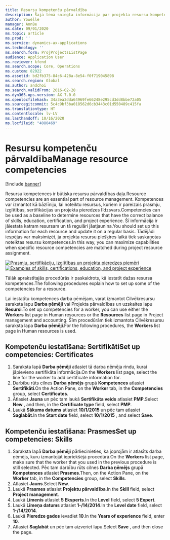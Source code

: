 ```yaml
---
title: Resursu kompetenču pārvaldība
description: Šajā tēmā sniegta informācija par projekta resursu kompetences iestatīšanu.
author: Yowelle
manager: AnnBe
ms.date: 09/01/2020
ms.topic: article
ms.prod: ''
ms.service: dynamics-ax-applications
ms.technology: ''
ms.search.form: ProjProjectsListPage
audience: Application User
ms.reviewer: kfend
ms.search.scope: Core, Operations
ms.custom: 82022
ms.assetid: bd2fb375-84c6-428a-8e54-f0f719045898
ms.search.region: Global
ms.author: andchoi
ms.search.validFrom: 2016-02-28
ms.dyn365.ops.version: AX 7.0.0
ms.openlocfilehash: 34a3ea3dda64969fe66248e295cd3dd8bbe72a05
ms.sourcegitcommit: 5c4c9bf3ba018562d6cb3443c01d550489c415fa
ms.translationtype: HT
ms.contentlocale: lv-LV
ms.lasthandoff: 10/16/2020
ms.locfileid: "4080469"
---
```

# <a name="manage-resource-competencies"></a><span data-ttu-id="cfd2f-103">Resursu kompetenču pārvaldība</span><span class="sxs-lookup"><span data-stu-id="cfd2f-103">Manage resource competencies</span></span>

[!include [banner](../includes/banner.md)]

<span data-ttu-id="cfd2f-104">Resursu kompetences ir būtiska resursu pārvaldības daļa.</span><span class="sxs-lookup"><span data-stu-id="cfd2f-104">Resource competencies are an essential part of resource management.</span></span> <span data-ttu-id="cfd2f-105">Kompetences var izmantot kā bāzlīniju, lai noteiktu resursus, kuriem ir pareizais prasmju, izglītības, sertifikācijas un projekta pieredzes līdzsvars.</span><span class="sxs-lookup"><span data-stu-id="cfd2f-105">Competencies can be used as a baseline to determine resources that have the correct balance of skills, education, certification, and project experience.</span></span> <span data-ttu-id="cfd2f-106">Šī informācija ir jāiestata katram resursam un tā regulāri jāatjaunina.</span><span class="sxs-lookup"><span data-stu-id="cfd2f-106">You should set up this information for each resource and update it on a regular basis.</span></span> <span data-ttu-id="cfd2f-107">Tādējādi iespējas var maksimizēt, ja projekta resursu piešķires laikā tiek saskaņotas noteiktas resursu kompetences.</span><span class="sxs-lookup"><span data-stu-id="cfd2f-107">In this way, you can maximize capabilities when specific resource competencies are matched during project resource assignment.</span></span>

<span data-ttu-id="cfd2f-108">[![Prasmju, sertifikāciju, izglītības un projekta pieredzes piemēri](./media/projectresourcing06-1024x383.jpg)](./media/projectresourcing06.jpg)</span><span class="sxs-lookup"><span data-stu-id="cfd2f-108">[![Examples of skills, certifications, education, and project experience](./media/projectresourcing06-1024x383.jpg)](./media/projectresourcing06.jpg)</span></span>

<span data-ttu-id="cfd2f-109">Tālāk aprakstītajās procedūrās ir paskaidrots, kā iestatīt dažas resursa kompetences.</span><span class="sxs-lookup"><span data-stu-id="cfd2f-109">The following procedures explain how to set up some of the competencies for a resource.</span></span>

<span data-ttu-id="cfd2f-110">Lai iestatītu kompetences darba ņēmējam, varat izmantot Cilvēkresursu saraksta lapu **Darba ņēmēji** vai Projekta pārvaldības un uzskaites lapu **Resursi**.</span><span class="sxs-lookup"><span data-stu-id="cfd2f-110">To set up competencies for a worker, you can use either the **Workers** list page in Human resources or the **Resources** list page in Project management and accounting.</span></span> <span data-ttu-id="cfd2f-111">Šīm procedūrām tiek izmantota Cilvēkresursu saraksta lapa **Darba ņēmēji**.</span><span class="sxs-lookup"><span data-stu-id="cfd2f-111">For the following procedures, the **Workers** list page in Human resources is used.</span></span>

## <a name="set-up-competencies-certificates"></a><span data-ttu-id="cfd2f-112">Kompetenču iestatīšana: Sertifikāti</span><span class="sxs-lookup"><span data-stu-id="cfd2f-112">Set up competencies: Certificates</span></span>

1. <span data-ttu-id="cfd2f-113">Saraksta lapā **Darba ņēmēji** atlasiet tā darba ņēmēja rindu, kurai jāpievieno sertifikāta informācija.</span><span class="sxs-lookup"><span data-stu-id="cfd2f-113">On the **Workers** list page, select the line for the worker to add certificate information for.</span></span>
2. <span data-ttu-id="cfd2f-114">Darbību rūts cilnes **Darba ņēmējs** grupā **Kompetences** atlasiet **Sertifikāti**.</span><span class="sxs-lookup"><span data-stu-id="cfd2f-114">On the Action Pane, on the **Worker** tab, in the **Competencies** group, select **Certificates**.</span></span>
3. <span data-ttu-id="cfd2f-115">Atlasiet **Jauna** un pēc tam laukā **Sertifikāta veids** atlasiet **PMP**.</span><span class="sxs-lookup"><span data-stu-id="cfd2f-115">Select **New** , and then, in the **Certificate type** field, select **PMP**.</span></span>
4. <span data-ttu-id="cfd2f-116">Laukā **Sākuma datums** atlasiet **10/1/2015** un pēc tam atlasiet **Saglabāt**.</span><span class="sxs-lookup"><span data-stu-id="cfd2f-116">In the **Start date** field, select **10/1/2015** , and select **Save**.</span></span>

## <a name="set-up-competencies-skills"></a><span data-ttu-id="cfd2f-117">Kompetenču iestatīšana: Prasmes</span><span class="sxs-lookup"><span data-stu-id="cfd2f-117">Set up competencies: Skills</span></span>

1. <span data-ttu-id="cfd2f-118">Saraksta lapā **Darba ņēmēji** pārliecinieties, ka joprojām ir atlasīts darba ņēmējs, kuru izmantojāt iepriekšējā procedūrā.</span><span class="sxs-lookup"><span data-stu-id="cfd2f-118">On the **Workers** list page, make sure that the worker that you used in the previous procedure is still selected.</span></span> <span data-ttu-id="cfd2f-119">Pēc tam darbību rūts cilnes **Darba ņēmējs** grupā **Kompetences** atlasiet **Prasmes**.</span><span class="sxs-lookup"><span data-stu-id="cfd2f-119">Then, on the Action Pane, on the **Worker** tab, in the **Competencies** group, select **Skills**.</span></span>
2. <span data-ttu-id="cfd2f-120">Atlasiet **Jauns**.</span><span class="sxs-lookup"><span data-stu-id="cfd2f-120">Select **New**.</span></span>
3. <span data-ttu-id="cfd2f-121">Laukā **Prasmes** atlasiet **Projektu pārvaldība**.</span><span class="sxs-lookup"><span data-stu-id="cfd2f-121">In the **Skill** field, select **Project management**.</span></span>
4. <span data-ttu-id="cfd2f-122">Laukā **Līmenis** atlasiet **5 Eksperts**.</span><span class="sxs-lookup"><span data-stu-id="cfd2f-122">In the **Level** field, select **5 Expert**.</span></span>
5. <span data-ttu-id="cfd2f-123">Laukā **Līmeņa datums** atlasiet **1-/14/2014**.</span><span class="sxs-lookup"><span data-stu-id="cfd2f-123">In the **Level date** field, select **1-/14/2014**.</span></span>
6. <span data-ttu-id="cfd2f-124">Laukā **Pieredze gados** ievadiet **10**.</span><span class="sxs-lookup"><span data-stu-id="cfd2f-124">In the **Years of experience** field, enter **10**.</span></span>
7. <span data-ttu-id="cfd2f-125">Atlasiet **Saglabāt** un pēc tam aizveriet lapu.</span><span class="sxs-lookup"><span data-stu-id="cfd2f-125">Select **Save** , and then close the page.</span></span>
